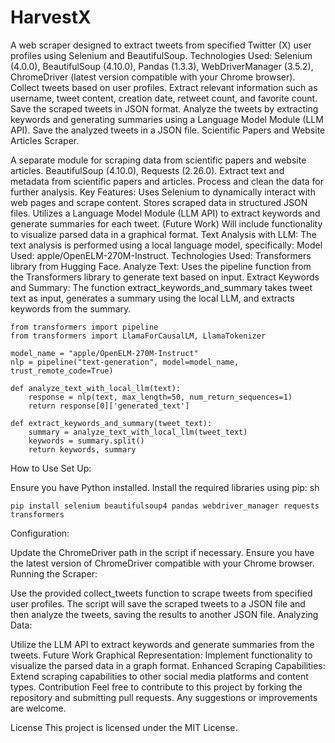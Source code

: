 # HarvestX

A web scraper designed to extract tweets from specified Twitter (X) user profiles using Selenium and BeautifulSoup. Technologies Used: Selenium (4.0.0), BeautifulSoup (4.10.0), Pandas (1.3.3), WebDriverManager (3.5.2), ChromeDriver (latest version compatible with your Chrome browser). Collect tweets based on user profiles. Extract relevant information such as username, tweet content, creation date, retweet count, and favorite count. Save the scraped tweets in JSON format. Analyze the tweets by extracting keywords and generating summaries using a Language Model Module (LLM API). Save the analyzed tweets in a JSON file. Scientific Papers and Website Articles Scraper.

A separate module for scraping data from scientific papers and website articles. BeautifulSoup (4.10.0), Requests (2.26.0). Extract text and metadata from scientific papers and articles. Process and clean the data for further analysis. Key Features: Uses Selenium to dynamically interact with web pages and scrape content. Stores scraped data in structured JSON files. Utilizes a Language Model Module (LLM API) to extract keywords and generate summaries for each tweet. (Future Work) Will include functionality to visualize parsed data in a graphical format. Text Analysis with LLM: The text analysis is performed using a local language model, specifically: Model Used: apple/OpenELM-270M-Instruct. Technologies Used: Transformers library from Hugging Face. Analyze Text: Uses the pipeline function from the Transformers library to generate text based on input. Extract Keywords and Summary: The function extract_keywords_and_summary takes tweet text as input, generates a summary using the local LLM, and extracts keywords from the summary.
```
from transformers import pipeline
from transformers import LlamaForCausalLM, LlamaTokenizer

model_name = "apple/OpenELM-270M-Instruct"
nlp = pipeline("text-generation", model=model_name, trust_remote_code=True)

def analyze_text_with_local_llm(text):
    response = nlp(text, max_length=50, num_return_sequences=1)
    return response[0]['generated_text']

def extract_keywords_and_summary(tweet_text):
    summary = analyze_text_with_local_llm(tweet_text)
    keywords = summary.split()
    return keywords, summary
```
How to Use
Set Up:

Ensure you have Python installed.
Install the required libraries using pip:
sh
```
pip install selenium beautifulsoup4 pandas webdriver_manager requests transformers
```
Configuration:

Update the ChromeDriver path in the script if necessary.
Ensure you have the latest version of ChromeDriver compatible with your Chrome browser.
Running the Scraper:

Use the provided collect_tweets function to scrape tweets from specified user profiles.
The script will save the scraped tweets to a JSON file and then analyze the tweets, saving the results to another JSON file.
Analyzing Data:

Utilize the LLM API to extract keywords and generate summaries from the tweets.
Future Work
Graphical Representation: Implement functionality to visualize the parsed data in a graph format.
Enhanced Scraping Capabilities: Extend scraping capabilities to other social media platforms and content types.
Contribution
Feel free to contribute to this project by forking the repository and submitting pull requests. Any suggestions or improvements are welcome.

License
This project is licensed under the MIT License.
